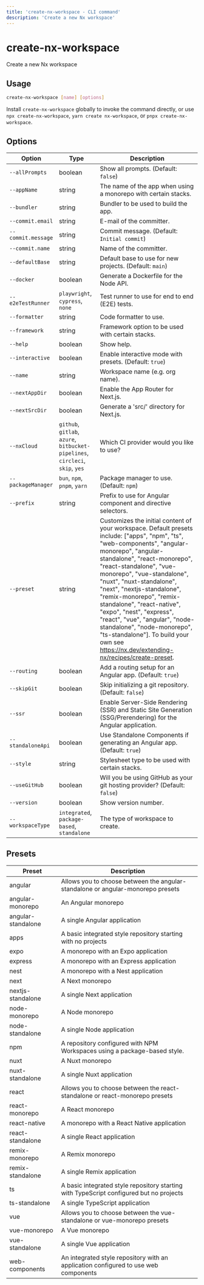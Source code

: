 ```yaml
---
title: 'create-nx-workspace - CLI command'
description: 'Create a new Nx workspace'
---
```


# create-nx-workspace

Create a new Nx workspace

## Usage

```bash
create-nx-workspace [name] [options]
```

Install `create-nx-workspace` globally to invoke the command directly, or use `npx create-nx-workspace`, `yarn create nx-workspace`, or `pnpx create-nx-workspace`.

## Options

| Option             | Type                                                                          | Description                                                                                                                                                                                                                                                                                                                                                                                                                                                                                                                             |
| ------------------ | ----------------------------------------------------------------------------- | --------------------------------------------------------------------------------------------------------------------------------------------------------------------------------------------------------------------------------------------------------------------------------------------------------------------------------------------------------------------------------------------------------------------------------------------------------------------------------------------------------------------------------------- |
| `--allPrompts`     | boolean                                                                       | Show all prompts. (Default: `false`)                                                                                                                                                                                                                                                                                                                                                                                                                                                                                                    |
| `--appName`        | string                                                                        | The name of the app when using a monorepo with certain stacks.                                                                                                                                                                                                                                                                                                                                                                                                                                                                          |
| `--bundler`        | string                                                                        | Bundler to be used to build the app.                                                                                                                                                                                                                                                                                                                                                                                                                                                                                                    |
| `--commit.email`   | string                                                                        | E-mail of the committer.                                                                                                                                                                                                                                                                                                                                                                                                                                                                                                                |
| `--commit.message` | string                                                                        | Commit message. (Default: `Initial commit`)                                                                                                                                                                                                                                                                                                                                                                                                                                                                                             |
| `--commit.name`    | string                                                                        | Name of the committer.                                                                                                                                                                                                                                                                                                                                                                                                                                                                                                                  |
| `--defaultBase`    | string                                                                        | Default base to use for new projects. (Default: `main`)                                                                                                                                                                                                                                                                                                                                                                                                                                                                                 |
| `--docker`         | boolean                                                                       | Generate a Dockerfile for the Node API.                                                                                                                                                                                                                                                                                                                                                                                                                                                                                                 |
| `--e2eTestRunner`  | `playwright`, `cypress`, `none`                                               | Test runner to use for end to end (E2E) tests.                                                                                                                                                                                                                                                                                                                                                                                                                                                                                          |
| `--formatter`      | string                                                                        | Code formatter to use.                                                                                                                                                                                                                                                                                                                                                                                                                                                                                                                  |
| `--framework`      | string                                                                        | Framework option to be used with certain stacks.                                                                                                                                                                                                                                                                                                                                                                                                                                                                                        |
| `--help`           | boolean                                                                       | Show help.                                                                                                                                                                                                                                                                                                                                                                                                                                                                                                                              |
| `--interactive`    | boolean                                                                       | Enable interactive mode with presets. (Default: `true`)                                                                                                                                                                                                                                                                                                                                                                                                                                                                                 |
| `--name`           | string                                                                        | Workspace name (e.g. org name).                                                                                                                                                                                                                                                                                                                                                                                                                                                                                                         |
| `--nextAppDir`     | boolean                                                                       | Enable the App Router for Next.js.                                                                                                                                                                                                                                                                                                                                                                                                                                                                                                      |
| `--nextSrcDir`     | boolean                                                                       | Generate a 'src/' directory for Next.js.                                                                                                                                                                                                                                                                                                                                                                                                                                                                                                |
| `--nxCloud`        | `github`, `gitlab`, `azure`, `bitbucket-pipelines`, `circleci`, `skip`, `yes` | Which CI provider would you like to use?                                                                                                                                                                                                                                                                                                                                                                                                                                                                                                |
| `--packageManager` | `bun`, `npm`, `pnpm`, `yarn`                                                  | Package manager to use. (Default: `npm`)                                                                                                                                                                                                                                                                                                                                                                                                                                                                                                |
| `--prefix`         | string                                                                        | Prefix to use for Angular component and directive selectors.                                                                                                                                                                                                                                                                                                                                                                                                                                                                            |
| `--preset`         | string                                                                        | Customizes the initial content of your workspace. Default presets include: ["apps", "npm", "ts", "web-components", "angular-monorepo", "angular-standalone", "react-monorepo", "react-standalone", "vue-monorepo", "vue-standalone", "nuxt", "nuxt-standalone", "next", "nextjs-standalone", "remix-monorepo", "remix-standalone", "react-native", "expo", "nest", "express", "react", "vue", "angular", "node-standalone", "node-monorepo", "ts-standalone"]. To build your own see https://nx.dev/extending-nx/recipes/create-preset. |
| `--routing`        | boolean                                                                       | Add a routing setup for an Angular app. (Default: `true`)                                                                                                                                                                                                                                                                                                                                                                                                                                                                               |
| `--skipGit`        | boolean                                                                       | Skip initializing a git repository. (Default: `false`)                                                                                                                                                                                                                                                                                                                                                                                                                                                                                  |
| `--ssr`            | boolean                                                                       | Enable Server-Side Rendering (SSR) and Static Site Generation (SSG/Prerendering) for the Angular application.                                                                                                                                                                                                                                                                                                                                                                                                                           |
| `--standaloneApi`  | boolean                                                                       | Use Standalone Components if generating an Angular app. (Default: `true`)                                                                                                                                                                                                                                                                                                                                                                                                                                                               |
| `--style`          | string                                                                        | Stylesheet type to be used with certain stacks.                                                                                                                                                                                                                                                                                                                                                                                                                                                                                         |
| `--useGitHub`      | boolean                                                                       | Will you be using GitHub as your git hosting provider? (Default: `false`)                                                                                                                                                                                                                                                                                                                                                                                                                                                               |
| `--version`        | boolean                                                                       | Show version number.                                                                                                                                                                                                                                                                                                                                                                                                                                                                                                                    |
| `--workspaceType`  | `integrated`, `package-based`, `standalone`                                   | The type of workspace to create.                                                                                                                                                                                                                                                                                                                                                                                                                                                                                                        |

## Presets

| Preset             | Description                                                                             |
| ------------------ | --------------------------------------------------------------------------------------- |
| angular            | Allows you to choose between the angular-standalone or angular-monorepo presets         |
| angular-monorepo   | An Angular monorepo                                                                     |
| angular-standalone | A single Angular application                                                            |
| apps               | A basic integrated style repository starting with no projects                           |
| expo               | A monorepo with an Expo application                                                     |
| express            | A monorepo with an Express application                                                  |
| nest               | A monorepo with a Nest application                                                      |
| next               | A Next monorepo                                                                         |
| nextjs-standalone  | A single Next application                                                               |
| node-monorepo      | A Node monorepo                                                                         |
| node-standalone    | A single Node application                                                               |
| npm                | A repository configured with NPM Workspaces using a package-based style.                |
| nuxt               | A Nuxt monorepo                                                                         |
| nuxt-standalone    | A single Nuxt application                                                               |
| react              | Allows you to choose between the react-standalone or react-monorepo presets             |
| react-monorepo     | A React monorepo                                                                        |
| react-native       | A monorepo with a React Native application                                              |
| react-standalone   | A single React application                                                              |
| remix-monorepo     | A Remix monorepo                                                                        |
| remix-standalone   | A single Remix application                                                              |
| ts                 | A basic integrated style repository starting with TypeScript configured but no projects |
| ts-standalone      | A single TypeScript application                                                         |
| vue                | Allows you to choose between the vue-standalone or vue-monorepo presets                 |
| vue-monorepo       | A Vue monorepo                                                                          |
| vue-standalone     | A single Vue application                                                                |
| web-components     | An integrated style repository with an application configured to use web components     |
